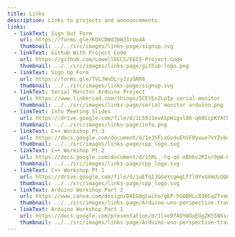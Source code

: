 ```yaml
---
title: Links
description: Links to projects and announcements.
links:
  - linkText: Sign Out Form
    url: https://forms.gle/KQkCDWd3bW31rUodA
    thumbnail: ../../src/images/links-page/signup.svg
  - linkText: Github With Project Code
    url: https://github.com/LowellEECS/EECS-Project-Code
    thumbnail: ../../src/images/links-page/github-logo.png
  - linkText: Sign Up Form
    url: https://forms.gle/TVLJWxDLry2zzGRR8
    thumbnail: ../../src/images/links-page/signup.svg
  - linkText: Serial Monitor Arduino Project
    url: https://www.tinkercad.com/things/5CEtEo2LpIp-serial-monitor
    thumbnail: ../../src/images/links-page/serial monitor arduino.png
  - linkText: Info Meeting Slides
    url: https://drive.google.com/file/d/1L59J1evASpHigvl86-q60CcpKYXCQpE3/view
    thumbnail: ../../src/images/links-page/info.png
  - linkText: C++ Workshop Pt 3
    url: https://docs.google.com/document/d/1e3SFLxGvduEhSF0ywue7VYZvbdCWSX1c_Jr-AQgZaBs/edit?usp=sharing
    thumbnail: ../../src/images/links-page/cpp_logo.svg
  - linkText: C++ Workshop Pt 2
    url: https://docs.google.com/document/d/1SRL_-rq-qd-eBhKv2RIsr9pW-OCD6M3Mo686pVR8Plg/edit?usp=sharing
    thumbnail: ../../src/images/links-page/cpp_logo.svg
  - linkText: C++ Workshop Pt 1
    url: https://drive.google.com/file/d/1uETqI3GGoYcgmgLfTl9YxGVmULOQBIhG/view?usp=sharing
    thumbnail: ../../src/images/links-page/cpp_logo.svg
  - linkText: Arduino Workshop Part 2
    url: https://www.canva.com/design/DAEG8gCwiho/gEP-hGOBRLc836CqZTvaWw/view?utm_content=DAEG8gCwiho&utm_campaign=designshare&utm_medium=link&utm_source=sharebutton
    thumbnail: ../../src/images/links-page/Arduino-uno-perspective-transparent.png
  - linkText: Arduino Workshop Part 1
    url: https://docs.google.com/presentation/d/1lxe9fAOYWOxEUgZK55NSssE5Imye0yQlEMNSfBwfFgU/edit?usp=sharing
    thumbnail: ../../src/images/links-page/Arduino-uno-perspective-transparent.png
---
```

